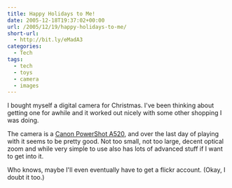 ```yaml
---
title: Happy Holidays to Me!
date: 2005-12-18T19:37:02+00:00
url: /2005/12/19/happy-holidays-to-me/
short-url:
  - http://bit.ly/eMadA3
categories:
  - Tech
tags:
  - tech
  - toys
  - camera
  - images
---
```

I bought myself a digital camera for Christmas. I've been thinking about getting one for awhile and it worked out nicely with some other shopping I was doing.

The camera is a <a href="http://consumer.usa.canon.com/ir/controller?act=ModelDetailAct&#038;fcategoryid=145&#038;modelid=11125">Canon PowerShot A520</a>, and over the last day of playing with it seems to be pretty good. Not too small, not too large, decent optical zoom and while very simple to use also has lots of advanced stuff if I want to get into it.

Who knows, maybe I'll even eventually have to get a flickr account. (Okay, I doubt it too.)